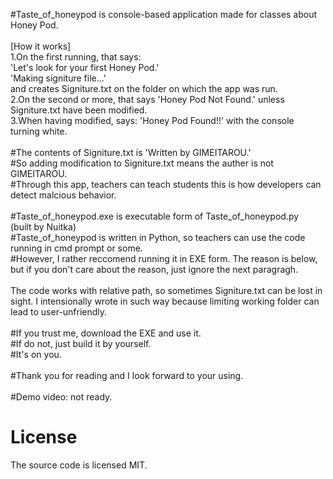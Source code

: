 #Taste_of_honeypod is console-based application made for classes about Honey Pod.<br>
<br>
[How it works]<br>
1.On the first running, that says:<br>
'Let's look for your first Honey Pod.'<br>
'Making signiture file...'<br>
and creates Signiture.txt on the folder on which the app was run.<br>
2.On the second or more, that says 'Honey Pod Not Found.' unless Signiture.txt have been modified.<br>
3.When having modified, says:
'Honey Pod Found!!' with the console turning white.<br>
<br>
#The contents of Signiture.txt is 'Written by GIMEITAROU.'<br>
#So adding modification to Signiture.txt means the auther is not GIMEITAROU.<br>
#Through this app, teachers can teach students this is how developers can detect malcious behavior.<br>
<br>
#Taste_of_honeypod.exe is executable form of Taste_of_honeypod.py<br>
(built by Nuitka)<br>
#Taste_of_honeypod is written in Python, so teachers can use the code running in cmd prompt or some.<br>
#However, I rather reccomend running it in EXE form. The reason is below, but if you don't care about the reason, just ignore the next paragragh.<br>
<br>
The code works with relative path, so sometimes Signiture.txt can be lost in sight. I intensionally wrote in such way because limiting working folder can lead to user-unfriendly.<br>
<br>
#If you trust me, download the EXE and use it.<br>
#If do not, just build it by yourself.<br>
#It's on you.<br>
<br>
#Thank you for reading and I look forward to your using.
<br>
<br>
#Demo video: not ready.<br>

# License
The source code is licensed MIT.